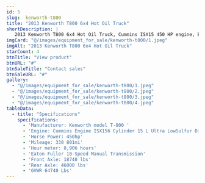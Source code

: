 ```yaml
---
id: 5
slug:  kenworth-t800
title: "2013 Kenworth T800 6x4 Hot Oil Truck"
shortDescription: |
   2013 Kenworth T800 6x4 Hot Oil Truck, Cummins ISX15 450 HP engine, Eaton Fuller 18-speed transmission, 330,801 miles, and 8,906 hours.
imgCard: "@/images/equipment_for_sale/kenworth-t800/1.jpeg"
imgAlt: "2013 Kenworth T800 6x4 Hot Oil Truck"
starCount: 4
btnTitle: "View product"
btnURL: "#"
btnSaleTitle: "Contact sales"
btnSaleURL: "#"
gallery:
  - "@/images/equipment_for_sale/kenworth-t800/1.jpeg"
  - "@/images/equipment_for_sale/kenworth-t800/2.jpeg"
  - "@/images/equipment_for_sale/kenworth-t800/3.jpeg"
  - "@/images/equipment_for_sale/kenworth-t800/4.jpeg"
tableData:
  - title: "Specifications"
    specifications:
      - 'Manufacturer: Kenworth model T-800 '
      - 'Engine: Cummins Engine ISX156 Cylinder 15 L Ultra LowSulfur Diesel '
      - 'Horse Power: 450hp'
      - 'Mileage: 330 801mi'
      - 'Hour meter: 8,906 hours'
      - 'Eaton Fuller 18-Speed Manual Transmission'
      - 'Front Axle: 18740 lbs'
      - 'Rear Axle: 46000 lbs'
      - 'GVWR 64740 Lbs'
---
```

